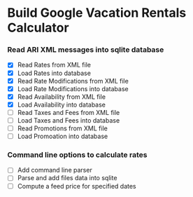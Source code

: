 # Build Google Vacation Rentals Calculator

### Read ARI XML messages into sqlite database
- [X] Read Rates from XML file
- [X] Load Rates into database
- [X] Read Rate Modifications from XML file
- [X] Load Rate Modifications into database
- [X] Read Availability from XML file
- [X] Load Availability into database
- [ ] Read Taxes and Fees from XML file
- [ ] Load Taxes and Fees into database
- [ ] Read Promotions from XML file
- [ ] Load Promoation into database

### Command line options to calculate rates
- [ ] Add command line parser
- [ ] Parse and add files data into sqlite
- [ ] Compute a feed price for specified dates
